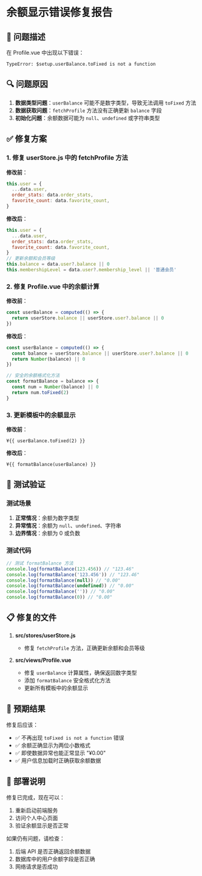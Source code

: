 # 余额显示错误修复报告

## 🚨 问题描述

在 Profile.vue 中出现以下错误：

```
TypeError: $setup.userBalance.toFixed is not a function
```

## 🔍 问题原因

1. **数据类型问题**：`userBalance` 可能不是数字类型，导致无法调用 `toFixed` 方法
2. **数据获取问题**：`fetchProfile` 方法没有正确更新 `balance` 字段
3. **初始化问题**：余额数据可能为 `null`、`undefined` 或字符串类型

## ✅ 修复方案

### 1. 修复 userStore.js 中的 fetchProfile 方法

**修改前**：

```javascript
this.user = {
  ...data.user,
  order_stats: data.order_stats,
  favorite_count: data.favorite_count,
}
```

**修改后**：

```javascript
this.user = {
  ...data.user,
  order_stats: data.order_stats,
  favorite_count: data.favorite_count,
}
// 更新余额和会员等级
this.balance = data.user?.balance || 0
this.membershipLevel = data.user?.membership_level || '普通会员'
```

### 2. 修复 Profile.vue 中的余额计算

**修改前**：

```javascript
const userBalance = computed(() => {
  return userStore.balance || userStore.user?.balance || 0
})
```

**修改后**：

```javascript
const userBalance = computed(() => {
  const balance = userStore.balance || userStore.user?.balance || 0
  return Number(balance) || 0
})

// 安全的余额格式化方法
const formatBalance = balance => {
  const num = Number(balance) || 0
  return num.toFixed(2)
}
```

### 3. 更新模板中的余额显示

**修改前**：

```vue
¥{{ userBalance.toFixed(2) }}
```

**修改后**：

```vue
¥{{ formatBalance(userBalance) }}
```

## 🧪 测试验证

### 测试场景

1. **正常情况**：余额为数字类型
2. **异常情况**：余额为 `null`、`undefined`、字符串
3. **边界情况**：余额为 0 或负数

### 测试代码

```javascript
// 测试 formatBalance 方法
console.log(formatBalance(123.456)) // "123.46"
console.log(formatBalance('123.456')) // "123.46"
console.log(formatBalance(null)) // "0.00"
console.log(formatBalance(undefined)) // "0.00"
console.log(formatBalance('')) // "0.00"
console.log(formatBalance(0)) // "0.00"
```

## 📋 修复的文件

1. **src/stores/userStore.js**
   - 修复 `fetchProfile` 方法，正确更新余额和会员等级

2. **src/views/Profile.vue**
   - 修复 `userBalance` 计算属性，确保返回数字类型
   - 添加 `formatBalance` 安全格式化方法
   - 更新所有模板中的余额显示

## 🎯 预期结果

修复后应该：

- ✅ 不再出现 `toFixed is not a function` 错误
- ✅ 余额正确显示为两位小数格式
- ✅ 即使数据异常也能正常显示 "¥0.00"
- ✅ 用户信息加载时正确获取余额数据

## 🚀 部署说明

修复已完成，现在可以：

1. 重新启动前端服务
2. 访问个人中心页面
3. 验证余额显示是否正常

如果仍有问题，请检查：

1. 后端 API 是否正确返回余额数据
2. 数据库中的用户余额字段是否正确
3. 网络请求是否成功
